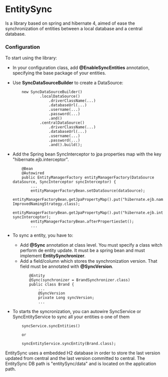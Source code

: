# EntitySync

Is a library based on spring and hibernate 4, aimed of ease the synchronization of entities between a local database and a central database.

### Configuration

To start using the library:

- In your configuration class, add **@EnableSyncEntities** annotation, specifying the base package of your entities.

- Use **SyncDataSourceBuilder** to create a DataSource:
    ```
        new SyncDataSourceBuilder()
                .localDataSource()
                    .driverClassName(...)
                    .databaseUrl(...)
                    .username(...)
                    .password(...)
                    .and()
                .centralDataSource()
                    .driverClassName(...)
                    .databaseUrl(...)
                    .username(...)
                    .password(...)
                    .and().build();
    ```
                
- Add the Spring bean SyncInterceptor to jpa properties map with the key "hibernate.ejb.interceptor".

    ```
        @Bean
        @Autowired
        public EntityManagerFactory entityManagerFactory(DataSource dataSource, SyncInterceptor syncInterceptor) {
            ...
            entityManagerFactoryBean.setDataSource(dataSource);
            entityManagerFactoryBean.getJpaPropertyMap().put("hibernate.ejb.naming_strategy", ImprovedNamingStrategy.class);
            entityManagerFactoryBean.getJpaPropertyMap().put("hibernate.ejb.interceptor", syncInterceptor);
            entityManagerFactoryBean.afterPropertiesSet();
            ...
    ```

- To sync a entity, you have to:
  - Add **@Sync** annotation at class level. You must specify a class witch perform de entity update. It must be a spring bean and must implement **EntitySynchronizer**.
  - Add a field/column which stores the synchronization version. That field must be annotated with **@SyncVersion**.
    ```
        @Entity
        @Sync(synchronizer = BrandSynchronizer.class)
        public class Brand {
            ...
            @SyncVersion
            private Long syncVersion;
            ...
    ```
- To starts the syncronization, you can autowire SyncService or SyncEntityService to sync all your entities o one of them
    ```
        syncService.syncEntities()
        
        or
        
        syncEntityService.syncEntity(Brand.class);
    ```
    
EntitySync uses a embedded H2 database in order to store the last version updated from central and the last version committed to central. The EntitySync DB path is "entitySync/data" and is located on the application path.
